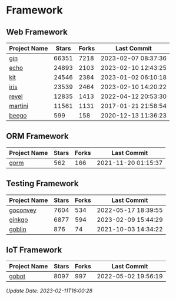 # Framework

## Web Framework
| Project Name | Stars | Forks | Last Commit |
| ------------ | ----- | ----- | ----------- |
| [gin](https://github.com/gin-gonic/gin) | 66351 | 7218 | 2023-02-07 08:37:36 |
| [echo](https://github.com/labstack/echo) | 24893 | 2103 | 2023-02-10 12:43:25 |
| [kit](https://github.com/go-kit/kit) | 24546 | 2384 | 2023-01-02 06:10:18 |
| [iris](https://github.com/kataras/iris) | 23539 | 2464 | 2023-02-10 14:20:22 |
| [revel](https://github.com/revel/revel) | 12835 | 1413 | 2022-04-12 20:53:30 |
| [martini](https://github.com/go-martini/martini) | 11561 | 1131 | 2017-01-21 21:58:54 |
| [beego](https://github.com/astaxie/beego) | 599 | 158 | 2020-12-13 11:36:23 |

## ORM Framework
| Project Name | Stars | Forks | Last Commit |
| ------------ | ----- | ----- | ----------- |
| [gorm](https://github.com/jinzhu/gorm) | 562 | 166 | 2021-11-20 01:15:37 |

## Testing Framework
| Project Name | Stars | Forks | Last Commit |
| ------------ | ----- | ----- | ----------- |
| [goconvey](https://github.com/smartystreets/goconvey) | 7604 | 534 | 2022-05-17 18:39:55 |
| [ginkgo](https://github.com/onsi/ginkgo) | 6877 | 594 | 2023-02-09 15:44:29 |
| [goblin](https://github.com/franela/goblin) | 876 | 74 | 2021-10-03 14:34:22 |

## IoT Framework
| Project Name | Stars | Forks | Last Commit |
| ------------ | ----- | ----- | ----------- |
| [gobot](https://github.com/hybridgroup/gobot) | 8097 | 997 | 2022-05-02 19:56:19 |

*Update Date: 2023-02-11T16:00:28*